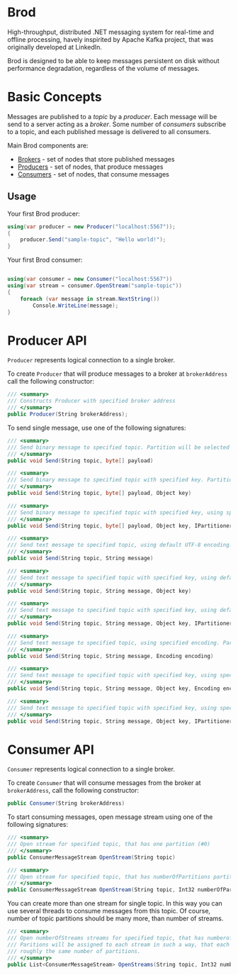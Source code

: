 Brod
====

High-throughput, distributed .NET messaging system for real-time and offline processing, havely 
inspirited by Apache Kafka project, that was originally developed at LinkedIn.

Brod is designed to be able to keep messages persistent on disk without performance degradation, regardless of the 
volume of messages.

Basic Concepts
========

Messages are published to a _topic_ by a _producer_. Each message will be send to a 
server acting as a _broker_. Some number of _consumers_ subscribe to a topic, and each published message is 
delivered to all consumers.

Main Brod components are:
  * [Brokers](/paralect/brod/wiki/Brokers) - set of nodes that store published messages
  * [Producers](/paralect/brod/wiki/Producers) - set of nodes, that produce messages
  * [Consumers](/paralect/brod/wiki/Consumers) - set of nodes, that consume messages

Usage
-----

Your first Brod producer:

```csharp
using(var producer = new Producer("localhost:5567"));
{
    producer.Send("sample-topic", "Hello world!");
}
```

Your first Brod consumer:

```csharp

using(var consumer = new Consumer("localhost:5567"))
using(var stream = consumer.OpenStream("sample-topic"))
{
    foreach (var message in stream.NextString())
        Console.WriteLine(message);
}
```

Producer API
============

`Producer` represents logical connection to a single broker. 

To create `Producer` that will produce messages to a broker at `brokerAddress` call the following constructor:
```csharp
/// <summary>
/// Constructs Producer with specified broker address
/// </summary>
public Producer(String brokerAddress);
```

To send single message, use one of the following signatures:
```csharp
/// <summary>
/// Send binary message to specified topic. Partition will be selected by Partitioner of this producer.
/// </summary>
public void Send(String topic, byte[] payload)

/// <summary>
/// Send binary message to specified topic with specified key. Partition will be selected by Partitioner of this producer.
/// </summary>
public void Send(String topic, byte[] payload, Object key)

/// <summary>
/// Send binary message to specified topic with specified key, using specified partitioner.
/// </summary>
public void Send(String topic, byte[] payload, Object key, IPartitioner partitioner)

/// <summary>
/// Send text message to specified topic, using default UTF-8 encoding. Partition will be selected by Partitioner of this producer.
/// </summary>
public void Send(String topic, String message)

/// <summary>
/// Send text message to specified topic with specified key, using default UTF-8 encoding. Partition will be selected by Partitioner of this producer.
/// </summary>
public void Send(String topic, String message, Object key)

/// <summary>
/// Send text message to specified topic with specified key, using default UTF-8 encoding and specified partitioner
/// </summary>
public void Send(String topic, String message, Object key, IPartitioner partitioner);

/// <summary>
/// Send text message to specified topic, using specified encoding. Partition will be selected by Partitioner of this producer.
/// </summary>
public void Send(String topic, String message, Encoding encoding)

/// <summary>
/// Send text message to specified topic with specified key, using specified encoding.
/// </summary>
public void Send(String topic, String message, Object key, Encoding encoding)

/// <summary>
/// Send text message to specified topic with specified key, using specified encoding and partitioner.
/// </summary>
public void Send(String topic, String message, Object key, IPartitioner partitioner, Encoding encoding)

```

Consumer API
============

`Consumer` represents logical connection to a single broker. 

To create `Consumer` that will consume messages from the broker at `brokerAddress`, call the following constructor:
```csharp
public Consumer(String brokerAddress)
```

To start consuming messages, open message stream using one of the following signatures:
```csharp
/// <summary>
/// Open stream for specified topic, that has one partition (#0)
/// </summary>
public ConsumerMessageStream OpenStream(String topic)

/// <summary>
/// Open stream for specified topic, that has numberOfPartitions partitions
/// </summary>
public ConsumerMessageStream OpenStream(String topic, Int32 numberOfPartitions)
```

You can create more than one stream for single topic. In this way you can use several threads to consume messages from
this topic. Of course, number of topic partitions should be many more, than number of streams. 

```csharp
/// <summary>
/// Open numberOfStreams streams for specified topic, that has numberofPartitions partitions.
/// Paritions will be assigned to each stream in such a way, that each stream will consume
/// roughly the same number of partitions.
/// </summary>
public List<ConsumerMessageStream> OpenStreams(String topic, Int32 numberOfPartitions, Int32 numberOfStreams)
```